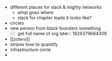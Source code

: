 - different places for slack & mighty networks
	- what goes where
	- slack for chapter leads it looks like?
- circles
- new person from black founders something
	- [ ] get full name of org
	  later:: 1626379684308
- [[zotero]]
- stripes how to quantify
- infrastructure circle
-